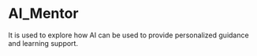 # AI_Mentor
It is used to explore how AI can be used to provide personalized guidance and learning support.

